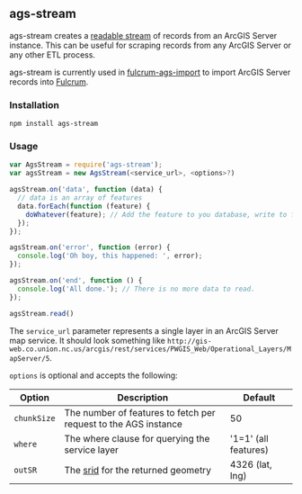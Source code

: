 ## ags-stream

ags-stream creates a [readable stream](http://nodejs.org/api/stream.html#stream_class_stream_readable) of records from an ArcGIS Server instance. This can be useful for scraping records from any ArcGIS Server or any other ETL process.

ags-stream is currently used in [fulcrum-ags-import](https://github.com/fulcrumapp/fulcrum-ags-import) to import ArcGIS Server records into [Fulcrum](http://fulcrumapp.com).

### Installation

    npm install ags-stream

### Usage

```javascript
var AgsStream = require('ags-stream');
var agsStream = new AgsStream(<service_url>, <options>?)

agsStream.on('data', function (data) {
  // data is an array of features
  data.forEach(function (feature) {
    doWhatever(feature); // Add the feature to you database, write to file, whatever
  });
});

agsStream.on('error', function (error) {
  console.log('Oh boy, this happened: ', error);
});

agsStream.on('end', function () {
  console.log('All done.'); // There is no more data to read.
});

agsStream.read()
```

The `service_url` parameter represents a single layer in an ArcGIS Server map service. It should look something like `http://gis-web.co.union.nc.us/arcgis/rest/services/PWGIS_Web/Operational_Layers/MapServer/5`.

`options` is optional and accepts the following:

Option | Description | Default
------ | ----------- | -------
`chunkSize` | The number of features to fetch per request to the AGS instance | 50
`where` | The where clause for querying the service layer | '1=1' (all features)
`outSR` | The [srid](http://spatialreference.org/) for the returned geometry | 4326 (lat, lng)
